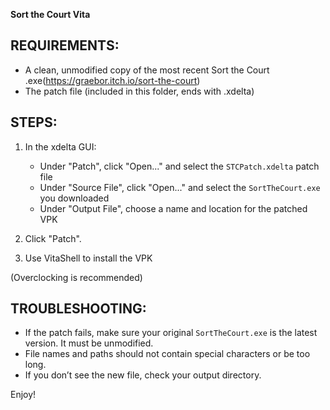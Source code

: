 
 **Sort the Court Vita**


REQUIREMENTS:
-------------
- A clean, unmodified copy of the most recent Sort the Court .exe(https://graebor.itch.io/sort-the-court)
- The patch file (included in this folder, ends with .xdelta)

STEPS:
------
 1. In the xdelta GUI:
     - Under "Patch", click "Open..." and select the `STCPatch.xdelta` patch file
     - Under "Source File", click "Open..." and select the `SortTheCourt.exe` you downloaded
     - Under "Output File", choose a name and location for the patched VPK
 2. Click "Patch".

 3. Use VitaShell to install the VPK

(Overclocking is recommended)

TROUBLESHOOTING:
----------------
- If the patch fails, make sure your original `SortTheCourt.exe` is the latest version. It must be unmodified.
- File names and paths should not contain special characters or be too long.
- If you don’t see the new file, check your output directory.

Enjoy!

